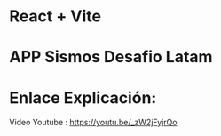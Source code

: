 # React + Vite

# APP Sismos Desafio Latam

# Enlace Explicación:

Video Youtube : https://youtu.be/_zW2jFyjrQo
